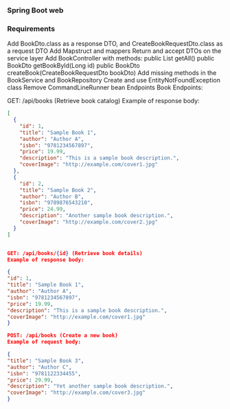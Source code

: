 
### Spring Boot web
### Requirements 
Add BookDto.class as a response DTO, and CreateBookRequestDto.class as a request DTO
Add Mapstruct and mappers
Return and accept DTOs on the service layer
Add BookController with methods:
public List getAll()
public BookDto getBookById(Long id)
public BookDto createBook(CreateBookRequestDto bookDto)
Add missing methods in the BookService and BookRepository
Create and use EntityNotFoundException class
Remove CommandLineRunner bean
Endpoints
Book Endpoints:

GET: /api/books (Retrieve book catalog)
Example of response body:

```json
[
  {
    "id": 1,
    "title": "Sample Book 1",
    "author": "Author A",
    "isbn": "9781234567897",
    "price": 19.99,
    "description": "This is a sample book description.",
    "coverImage": "http://example.com/cover1.jpg"
  },
  {
    "id": 2,
    "title": "Sample Book 2",
    "author": "Author B",
    "isbn": "9789876543210",
    "price": 24.99,
    "description": "Another sample book description.",
    "coverImage": "http://example.com/cover2.jpg"
  }
]


GET: /api/books/{id} (Retrieve book details)
Example of response body:

{
"id": 1,
"title": "Sample Book 1",
"author": "Author A",
"isbn": "9781234567897",
"price": 19.99,
"description": "This is a sample book description.",
"coverImage": "http://example.com/cover1.jpg"
}

POST: /api/books (Create a new book)
Example of request body:

{ 
"title": "Sample Book 3", 
"author": "Author C", 
"isbn": "9781122334455",
"price": 29.99,
"description": "Yet another sample book description.",
"coverImage": "http://example.com/cover3.jpg"
}
```

